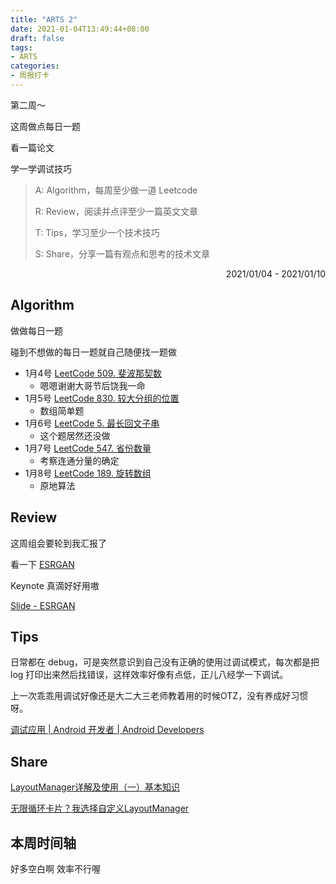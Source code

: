 ```yaml
---
title: "ARTS 2"
date: 2021-01-04T13:49:44+08:00
draft: false
tags:
- ARTS
categories: 
- 周报打卡
---
```


第二周～

这周做点每日一题

看一篇论文

学一学调试技巧

<!--more-->

> A: Algorithm，每周至少做一道 Leetcode
>
> R: Review，阅读并点评至少一篇英文文章
>
> T: Tips，学习至少一个技术技巧
>
> S: Share，分享一篇有观点和思考的技术文章

<p align="right">2021/01/04 - 2021/01/10</p>

## Algorithm

做做每日一题

碰到不想做的每日一题就自己随便找一题做

- 1月4号 [LeetCode 509. 斐波那契数](https://leetcode-cn.com/problems/fibonacci-number/)
  - 嗯嗯谢谢大哥节后饶我一命
- 1月5号 [LeetCode 830. 较大分组的位置](https://hishark777.gitbook.io/777-interview-notes/algorithm/tag/string/leetcode-830)
  - 数组简单题
- 1月6号 [LeetCode 5. 最长回文子串](https://hishark777.gitbook.io/777-interview-notes/algorithm/tag/dp/leetcode-5)
  - 这个题居然还没做
- 1月7号 [LeetCode 547. 省份数量](https://hishark777.gitbook.io/777-interview-notes/algorithm/tag/bfs/leetcode-547)
  - 考察连通分量的确定
- 1月8号 [LeetCode 189. 旋转数组](https://hishark777.gitbook.io/777-interview-notes/algorithm/tag/array/leetcode-189)
  - 原地算法

## Review

这周组会要轮到我汇报了

看一下 [ESRGAN](https://arxiv.org/abs/1809.00219)

Keynote 真滴好好用嗷

[Slide - ESRGAN](https://www.icloud.com/keynote/0uAdsLn3Lep_9UpsyT_ZL_TVw#ESRGAN)

## Tips

日常都在 debug，可是突然意识到自己没有正确的使用过调试模式，每次都是把 log 打印出来然后找错误，这样效率好像有点低，正儿八经学一下调试。

上一次乖乖用调试好像还是大二大三老师教着用的时候OTZ，没有养成好习惯呀。

[调试应用 | Android 开发者 | Android Developers](https://developer.android.com/studio/debug?hl=zh-cn)

## Share

[LayoutManager详解及使用（一）基本知识](https://juejin.cn/post/6844903497083650061)

[无限循环卡片？我选择自定义LayoutManager](https://mp.weixin.qq.com/s/DpV6iD4rBSgQQHsPNDJe6w)

## 本周时间轴

好多空白啊 效率不行喔





